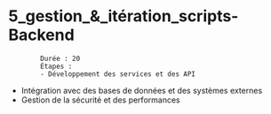 # 5_gestion_&_itération_scripts-Backend
            Durée : 20
            Étapes :
            - Développement des services et des API
- Intégration avec des bases de données et des systèmes externes
- Gestion de la sécurité et des performances
            